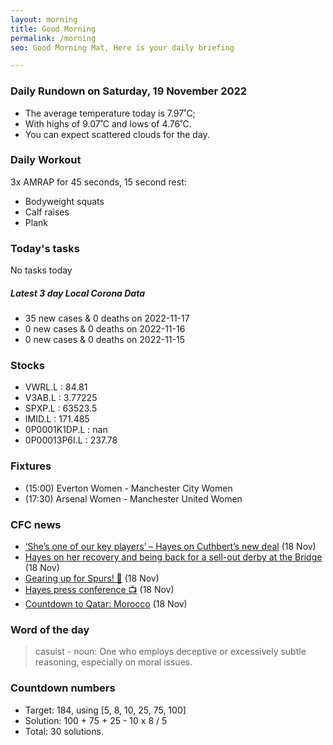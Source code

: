 ```yaml
---
layout: morning
title: Good Morning
permalink: /morning
seo: Good Morning Mat, Here is your daily briefing

---
```


<!-- weather_marker starts -->
### Daily Rundown on Saturday, 19 November 2022

- The average temperature today is 7.97˚C;
- With highs of 9.07˚C and lows of 4.76˚C.
- You can expect scattered clouds for the day.

<!-- weather_marker ends -->

### Daily Workout
<!-- workout_marker starts -->
3x AMRAP for 45 seconds, 15 second rest:

- Bodyweight squats
- Calf raises
- Plank

<!-- workout_marker ends -->

### Today's tasks
<!-- task_marker starts -->
No tasks today
<!-- task_marker ends -->

<!-- c19_marker starts -->
##### Latest 3 day Local Corona Data

- 35 new cases & 0 deaths on 2022-11-17
- 0 new cases & 0 deaths on 2022-11-16
- 0 new cases & 0 deaths on 2022-11-15

<!-- c19_marker ends -->

### Stocks

<!-- stocks_marker starts -->

- VWRL.L : 84.81
- V3AB.L : 3.77225
- SPXP.L : 63523.5
- IMID.L : 171.485
- 0P0001K1DP.L : nan
- 0P00013P6I.L : 237.78

<!-- stocks_marker ends -->

### Fixtures

<!-- sports_marker starts -->

<ul>
<li>(15:00) Everton Women - Manchester City Women</li>
<li>(17:30) Arsenal Women - Manchester United Women</li>
</ul>

<!-- sports_marker ends -->

### CFC news

<!-- cfc_marker starts -->
- [‘She’s one of our key players’ – Hayes on Cuthbert’s new deal](https://chelseafc.com/en/news/article/shes-one-of-our-key-players-hayes-on-cuthberts-new-deal) (18 Nov)
- [Hayes on her recovery and being back for a sell-out derby at the Bridge](https://chelseafc.com/en/news/article/hayes-on-her-recovery-and-being-back-for-a-sell-out-derby-at-the-bridge) (18 Nov)
- [Gearing up for Spurs! 💪](https://chelseafc.com/en/video/gearing-up-for-spurs-at-the-bridge-or-chelsea-women-unseen-or-presented-by) (18 Nov)
- [Hayes press conference 📺](https://chelseafc.com/en/video/emma-hayes-press-conference-2022-11-18) (18 Nov)
- [Countdown to Qatar: Morocco](https://chelseafc.com/en/news/article/countdown-to-qatar-morocco) (18 Nov)

<!-- cfc_marker ends -->

### Word of the day
<!-- word_marker starts -->

 > casuist - noun: One who employs deceptive or excessively subtle reasoning, especially on moral issues.

<!-- word_marker ends -->

### Countdown numbers
<!-- game_marker starts -->

- Target: 184, using [5, 8, 10, 25, 75, 100]
- Solution: 100 + 75 + 25 - 10 x 8 / 5
- Total: 30 solutions.

<!-- game_marker ends -->
